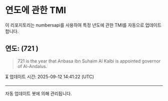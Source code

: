 
# 연도에 관한 TMI

이 리포지토리는 numbersapi를 사용하여 특정 년도에 관한 TMI를 자동으로 업데이트합니다.

## 연도: (721 )
> 721 is the year that Anbasa ibn Suhaim Al Kalbi is appointed governor of Al-Andalus.

⏳ 업데이트 시간: 2025-09-12 14:41:22 (UTC)

---
자동 업데이트 봇에 의해 관리됩니다.
